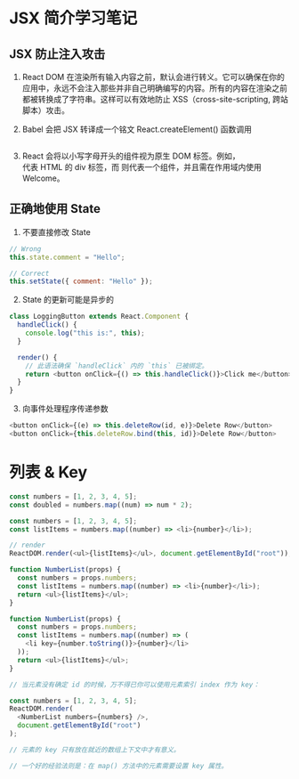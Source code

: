 # JSX 简介学习笔记

## JSX 防止注入攻击

1. React DOM 在渲染所有输入内容之前，默认会进行转义。它可以确保在你的应用中，永远不会注入那些并非自己明确编写的内容。所有的内容在渲染之前都被转换成了字符串。这样可以有效地防止 XSS（cross-site-scripting, 跨站脚本）攻击。

2. Babel 会把 JSX 转译成一个铭文 React.createElement() 函数调用

```js

```

3. React 会将以小写字母开头的组件视为原生 DOM 标签。例如，<div /> 代表 HTML 的 div 标签，而 <Welcome /> 则代表一个组件，并且需在作用域内使用 Welcome。

## 正确地使用 State

1. 不要直接修改 State

```js
// Wrong
this.state.comment = "Hello";

// Correct
this.setState({ comment: "Hello" });
```

2. State 的更新可能是异步的

```js
class LoggingButton extends React.Component {
  handleClick() {
    console.log("this is:", this);
  }

  render() {
    // 此语法确保 `handleClick` 内的 `this` 已被绑定。
    return <button onClick={() => this.handleClick()}>Click me</button>;
  }
}
```

3. 向事件处理程序传递参数

```js
<button onClick={(e) => this.deleteRow(id, e)}>Delete Row</button>
<button onClick={this.deleteRow.bind(this, id)}>Delete Row</button>
```

# 列表 & Key

```js
const numbers = [1, 2, 3, 4, 5];
const doubled = numbers.map((num) => num * 2);

const numbers = [1, 2, 3, 4, 5];
const listItems = numbers.map((number) => <li>{number}</li>);

// render
ReactDOM.render(<ul>{listItems}</ul>, document.getElementById("root"));

function NumberList(props) {
  const numbers = props.numbers;
  const listItems = numbers.map((number) => <li>{number}</li>);
  return <ul>{listItems}</ul>;
}

function NumberList(props) {
  const numbers = props.numbers;
  const listItems = numbers.map((number) => (
    <li key={number.toString()}>{number}</li>
  ));
  return <ul>{listItems}</ul>;
}

// 当元素没有确定 id 的时候，万不得已你可以使用元素索引 index 作为 key：

const numbers = [1, 2, 3, 4, 5];
ReactDOM.render(
  <NumberList numbers={numbers} />,
  document.getElementById("root")
);

// 元素的 key 只有放在就近的数组上下文中才有意义。

// 一个好的经验法则是：在 map() 方法中的元素需要设置 key 属性。
```
